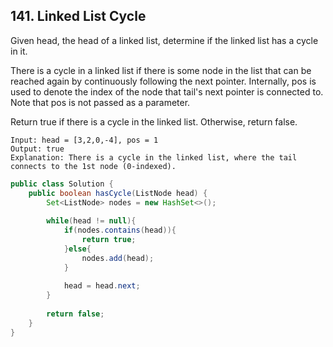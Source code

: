 ## 141. Linked List Cycle

Given head, the head of a linked list, determine if the linked list has a cycle in it.

There is a cycle in a linked list if there is some node in the list that can be reached again by continuously following the next pointer. Internally, pos is used to denote the index of the node that tail's next pointer is connected to. Note that pos is not passed as a parameter.

Return true if there is a cycle in the linked list. Otherwise, return false.

```
Input: head = [3,2,0,-4], pos = 1
Output: true
Explanation: There is a cycle in the linked list, where the tail connects to the 1st node (0-indexed).
```


```Java
public class Solution {
    public boolean hasCycle(ListNode head) {
        Set<ListNode> nodes = new HashSet<>();
        
        while(head != null){
            if(nodes.contains(head)){
                return true;
            }else{
                nodes.add(head);
            }
            
            head = head.next;
        }
        
        return false;
    }
}
```